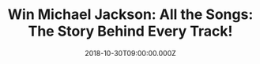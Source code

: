 ---
campaign-uuid: "c-cd0e0692-a8aa-4503-96a6-6b4ca5e7c1ef"
type: "Preview"
category: "Gifts"
date: "2018-10-30T09:00:00.000Z"
end-date: "2018-11-30T23:59:00.000Z"
disable-form: false
is_promoted: false
has_entry_page: true
title: "Win Michael Jackson: All the Songs: The Story Behind Every Track!"
competition-description: "<p>If you’re a MJ fan you would like to know the full story\
  \ of every single song that Michael Jackson recorded and released during his long\
  \ and remarkable solo career! We are giving away a copy of Michael Jackson: All\
  \ the Songs: The Story Behind Every Track book with fascinating stories and detailed\
  \ information on every track from the King of Pop!</p>\r\n<p>Click below for a chance\
  \ to win!</p>"
hero-header: "Win Michael Jackson: All the Songs: The Story Behind Every Track!"
terms-confirmation: "N/A"
banner-img: "https://assets.expresslyapp.com/asset-261bf418-62d9-4a6c-8a92-eaa7f41cfa6e.jpg"
logo-left-href: "http://club.expressly.io"
logo-left-image: "https://assets.expresslyapp.com/asset-5e2d1ad4-99ba-4c45-8deb-5f265abdc839.jpg"
logo-left-title: "Expressly Club"
bg-image-hero: "https://assets.expresslyapp.com/asset-39b52428-6e02-4645-95e9-cbfc2b999a57.jpg"
bg-image-first: "https://assets.expresslyapp.com/asset-1d9456bc-da30-4653-8cd5-8d6092a8162f.jpg"
section1-content: "<p>With fascinating stories and detailed information on every track\
  \ - as well as key early songs with The Jackson Five and his legendary dance moves\
  \ and videos - All the Songs is the complete unofficial history of one of the greatest\
  \ musical legacies of all time.</p>\r\n<p>Arranged chronologically by album, expert\
  \ authors Lecocq and Allard explore the details behind early hits such as ABC and\
  \ I Want You Back, to solo masterpieces such as Don't Stop 'Til You Get Enough,\
  \ Billie Jean, Beat It, Smooth Criminal, Black or White, This Is It and more - including\
  \ outtakes, duets and rare tracks.</p>\r\n<p>Enter the form below for a chance to\
  \ win and explore the magic behind the King of Pop's music with this in-depth, captivating\
  \ book! Good luck!</p>"
entry-title: "Win Michael Jackson: All the Songs: The Story Behind Every Track!"
entry-content: "Enter the draw to win Michael Jackson: All the Songs: The Story Behind\
  \ Every Track by completing the form below before 23:59 on 30th of November 2018."
has-winner: false
prize-description: "Michael Jackson: All the Songs: The Story Behind Every Track."
special-conditions: "Multiple entries are allowed up to one every day.\r\nThis competition\
  \ is also available on: https://aaa.nme.com/competitions/michael-jackson-all-the-songs-book-giveaway"
---